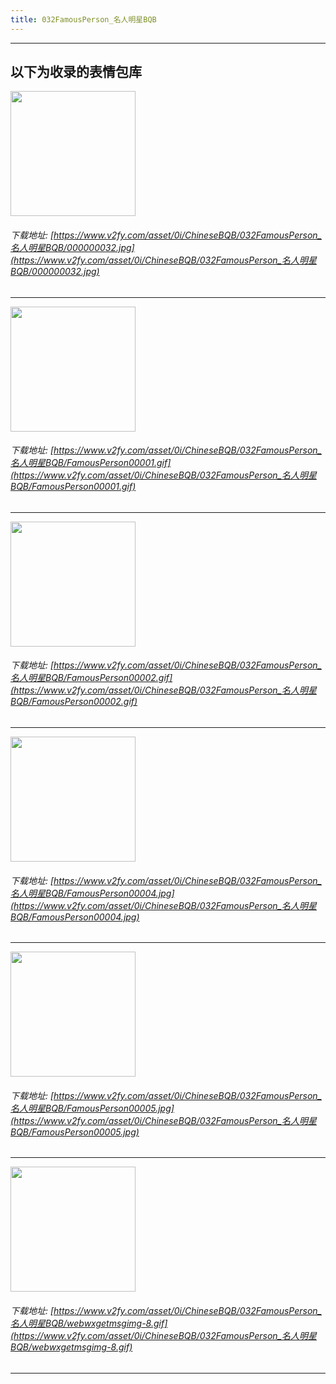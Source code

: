 ```yaml
---
title: 032FamousPerson_名人明星BQB
---
```


------
## 以下为收录的表情包库

<!-- more -->

<img height='200px' style='height:200px;'  src='https://www.v2fy.com/asset/0i/ChineseBQB/032FamousPerson_名人明星BQB/000000032.jpg' data-original='https://www.v2fy.com/asset/0i/ChineseBQB/032FamousPerson_名人明星BQB/000000032.jpg' /><br/><h6>下载地址: [https://www.v2fy.com/asset/0i/ChineseBQB/032FamousPerson_名人明星BQB/000000032.jpg](https://www.v2fy.com/asset/0i/ChineseBQB/032FamousPerson_名人明星BQB/000000032.jpg)</h6><hr/><img height='200px' style='height:200px;'  src='https://www.v2fy.com/asset/0i/ChineseBQB/032FamousPerson_名人明星BQB/FamousPerson00001.gif' data-original='https://www.v2fy.com/asset/0i/ChineseBQB/032FamousPerson_名人明星BQB/FamousPerson00001.gif' /><br/><h6>下载地址: [https://www.v2fy.com/asset/0i/ChineseBQB/032FamousPerson_名人明星BQB/FamousPerson00001.gif](https://www.v2fy.com/asset/0i/ChineseBQB/032FamousPerson_名人明星BQB/FamousPerson00001.gif)</h6><hr/><img height='200px' style='height:200px;'  src='https://www.v2fy.com/asset/0i/ChineseBQB/032FamousPerson_名人明星BQB/FamousPerson00002.gif' data-original='https://www.v2fy.com/asset/0i/ChineseBQB/032FamousPerson_名人明星BQB/FamousPerson00002.gif' /><br/><h6>下载地址: [https://www.v2fy.com/asset/0i/ChineseBQB/032FamousPerson_名人明星BQB/FamousPerson00002.gif](https://www.v2fy.com/asset/0i/ChineseBQB/032FamousPerson_名人明星BQB/FamousPerson00002.gif)</h6><hr/><img height='200px' style='height:200px;'  src='https://www.v2fy.com/asset/0i/ChineseBQB/032FamousPerson_名人明星BQB/FamousPerson00004.jpg' data-original='https://www.v2fy.com/asset/0i/ChineseBQB/032FamousPerson_名人明星BQB/FamousPerson00004.jpg' /><br/><h6>下载地址: [https://www.v2fy.com/asset/0i/ChineseBQB/032FamousPerson_名人明星BQB/FamousPerson00004.jpg](https://www.v2fy.com/asset/0i/ChineseBQB/032FamousPerson_名人明星BQB/FamousPerson00004.jpg)</h6><hr/><img height='200px' style='height:200px;'  src='https://www.v2fy.com/asset/0i/ChineseBQB/032FamousPerson_名人明星BQB/FamousPerson00005.jpg' data-original='https://www.v2fy.com/asset/0i/ChineseBQB/032FamousPerson_名人明星BQB/FamousPerson00005.jpg' /><br/><h6>下载地址: [https://www.v2fy.com/asset/0i/ChineseBQB/032FamousPerson_名人明星BQB/FamousPerson00005.jpg](https://www.v2fy.com/asset/0i/ChineseBQB/032FamousPerson_名人明星BQB/FamousPerson00005.jpg)</h6><hr/><img height='200px' style='height:200px;'  src='https://www.v2fy.com/asset/0i/ChineseBQB/032FamousPerson_名人明星BQB/webwxgetmsgimg-8.gif' data-original='https://www.v2fy.com/asset/0i/ChineseBQB/032FamousPerson_名人明星BQB/webwxgetmsgimg-8.gif' /><br/><h6>下载地址: [https://www.v2fy.com/asset/0i/ChineseBQB/032FamousPerson_名人明星BQB/webwxgetmsgimg-8.gif](https://www.v2fy.com/asset/0i/ChineseBQB/032FamousPerson_名人明星BQB/webwxgetmsgimg-8.gif)</h6><hr/>